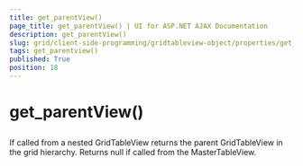 ```yaml
---
title: get_parentView()
page_title: get_parentView() | UI for ASP.NET AJAX Documentation
description: get_parentView()
slug: grid/client-side-programming/gridtableview-object/properties/get_parentview()
tags: get_parentview()
published: True
position: 18
---
```


# get_parentView()



## 

If called from a nested GridTableView returns the parent GridTableView in the grid hierarchy. Returns null if called from the MasterTableView.
